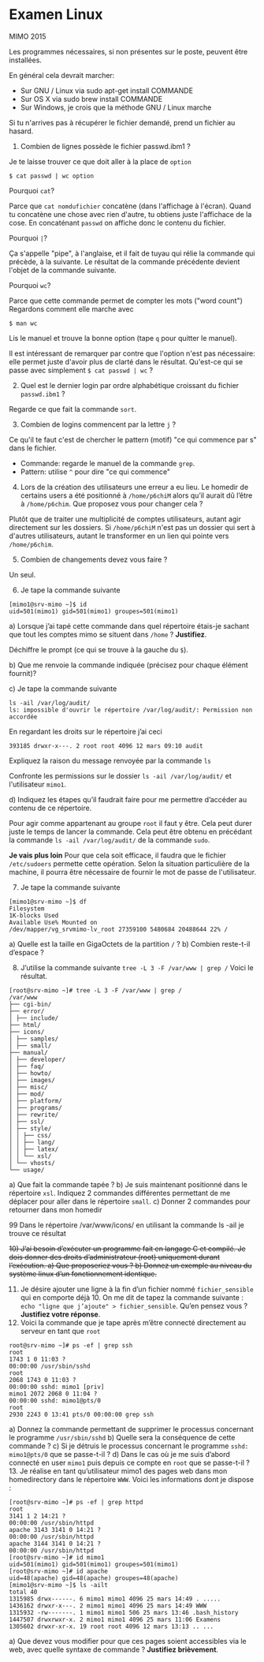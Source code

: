 # Examen Linux
MIMO 2015

Les programmes nécessaires, si non présentes sur le poste, peuvent être installées.

En général cela devrait marcher:

* Sur GNU / Linux via sudo apt-get install COMMANDE
* Sur OS X via sudo brew install COMMANDE
* Sur Windows, je crois que la méthode GNU / Linux marche

Si tu n'arrives pas à récupérer le fichier demandé, prend un fichier au hasard.

1) Combien de lignes possède le fichier passwd.ibm1 ?

Je te laisse trouver ce que doit aller à la place de `option`

```
$ cat passwd | wc option
```

Pourquoi `cat`?

Parce que `cat nomdufichier` concatène (dans l'affichage à l'écran). Quand tu concatène une chose avec rien d'autre, tu obtiens juste l'affichace de la cose.
En concaténant `passwd` on affiche donc le contenu du fichier.

Pourquoi `|`?

Ça s'appelle "pipe", à l'anglaise, et il fait de tuyau qui rélie la commande qui précède, à la suivante. Le résultat de la commande précédente devient l'objet de la commande suivante.

Pourquoi `wc`?

Parce que cette commande permet de compter les mots ("word count")
Regardons comment elle marche avec

```
$ man wc
```

Lis le manuel et trouve la bonne option (tape `q` pour quitter le manuel).

Il est intéressant de remarquer par contre que l'option n'est pas nécessaire: elle permet juste d'avoir plus de clarté dans le résultat. Qu'est-ce qui se passe avec simplement `$ cat passwd | wc` ?


2) Quel est le dernier login par ordre alphabétique croissant du fichier `passwd.ibm1` ?

Regarde ce que fait la commande `sort`.

3) Combien de logins commencent par la lettre `j` ?

Ce qu'il te faut c'est de chercher le pattern (motif) "ce qui commence par s" dans le fichier.
* Commande: regarde le manuel de la commande `grep`.
* Pattern: utilise `^` pour dire "ce qui commence"

4) Lors de la création des utilisateurs une erreur a eu lieu. Le homedir de certains users a été positionné à `/home/p6chiM` alors qu’il aurait dû l’être à `/home/p6chim`. Que proposez vous pour changer cela ?

Plutôt que de traiter une multiplicité de comptes utilisateurs, autant agir directement sur les dossiers.
Si `/home/p6chiM` n'est pas un dossier qui sert à d'autres utilisateurs, autant le transformer en un lien qui pointe vers `/home/p6chim`.

5) Combien de changements devez vous faire ?

Un seul.

6) Je tape la commande suivante
```
[mimo1@srv-mimo ~]$ id
uid=501(mimo1) gid=501(mimo1) groupes=501(mimo1)
```

a) Lorsque j’ai tapé cette commande dans quel répertoire étais-je sachant que tout les
comptes mimo se situent dans `/home` ? **Justifiez**.

Déchiffre le prompt (ce qui se trouve à la gauche du `$`).

b) Que me renvoie la commande indiquée (précisez pour chaque élément fournit)?



c) Je tape la commande suivante
```
ls -ail /var/log/audit/
ls: impossible d'ouvrir le répertoire /var/log/audit/: Permission non accordée
```
En regardant les droits sur le répertoire j’ai ceci
```
393185 drwxr-x---. 2 root root 4096 12 mars 09:10 audit
```
Expliquez la raison du message renvoyée par la commande `ls`

Confronte les permissions sur le dossier `ls -ail /var/log/audit/` et l'utilisateur `mimo1`.

d) Indiquez les étapes qu’il faudrait faire pour me permettre d’accéder au contenu de ce
répertoire.

Pour agir comme appartenant au groupe `root` il faut y être. Cela peut durer juste le temps de lancer la commande.
Cela peut être obtenu en précédant la commande `ls -ail /var/log/audit/` de la commande `sudo`.

**Je vais plus loin**
Pour que cela soit efficace, il faudra que le fichier `/etc/sudoers` permette cette opération.
Selon la situation particulière de la machine, il pourra être nécessaire de fournir le mot de passe de l'utilisateur.

7) Je tape la commande suivante
```
[mimo1@srv-mimo ~]$ df
Filesystem
1K-blocks Used
Available Use% Mounted on
/dev/mapper/vg_srvmimo-lv_root 27359100 5480684 20488644 22% /
```
a) Quelle est la taille en GigaOctets de la partition `/` ?
b) Combien reste-t-il d’espace ?

8) J’utilise la commande suivante `tree -L 3 -F /var/www | grep /`
Voici le résultat.
```
[root@srv-mimo ~]# tree -L 3 -F /var/www | grep /
/var/www
├── cgi-bin/
├── error/
│ ├── include/
├── html/
├── icons/
│ ├── samples/
│ ├── small/
├── manual/
│ ├── developer/
│ ├── faq/
│ ├── howto/
│ ├── images/
│ ├── misc/
│ ├── mod/
│ ├── platform/
│ ├── programs/
│ ├── rewrite/
│ ├── ssl/
│ ├── style/
│ │ ├── css/
│ │ ├── lang/
│ │ ├── latex/
│ │ └── xsl/
│ └── vhosts/
└── usage/
```
a) Que fait la commande tapée ?
b) Je suis maintenant positionné dans le répertoire `xsl`.
Indiquez 2 commandes différentes permettant de me déplacer pour aller dans le
répertoire `small`.
c) Donner 2 commandes pour retourner dans mon homedir

99 Dans le répertoire /var/www/icons/ en utilisant la commande ls -ail je trouve ce résultat

~~10) J’ai besoin d’exécuter un programme fait en langage C et compilé.
Je dois donner des droits d’administrateur (root) uniquement durant l’exécution.
a) Que proposeriez vous ?
b) Donnez un exemple au niveau du système linux d’un fonctionnement identique.~~

11) Je désire ajouter une ligne à la fin d’un fichier nommé `fichier_sensible` qui en comporte déjà 10.
On me dit de tapez la commande suivante : `echo "ligne que j’ajoute" > fichier_sensible`. Qu’en pensez vous ? **Justifiez votre réponse**.
12) Voici la commande que je tape après m’être connecté directement au serveur en tant que `root`
```
root@srv-mimo ~]# ps -ef | grep ssh
root
1743 1 0 11:03 ?
00:00:00 /usr/sbin/sshd
root
2068 1743 0 11:03 ?
00:00:00 sshd: mimo1 [priv]
mimo1 2072 2068 0 11:04 ?
00:00:00 sshd: mimo1@pts/0
root
2930 2243 0 13:41 pts/0 00:00:00 grep ssh
```
a) Donnez la commande permettant de supprimer le processus concernant le
programme `/usr/sbin/sshd`
b) Quelle sera la conséquence de cette commande ?
c) Si je détruis le processus concernant le programme `sshd: mimo1@pts/0` que se passe-t-il ?
d) Dans le cas où je me suis d’abord connecté en user `mimo1` puis depuis ce compte en `root` que se passe-t-il ?
13. Je réalise en tant qu’utilisateur mimo1 des pages web dans mon
homedirectory dans le répertoire `WWW`.
Voici les informations dont je dispose :
```
[root@srv-mimo ~]# ps -ef | grep httpd
root
3141 1 2 14:21 ?
00:00:00 /usr/sbin/httpd
apache 3143 3141 0 14:21 ?
00:00:00 /usr/sbin/httpd
apache 3144 3141 0 14:21 ?
00:00:00 /usr/sbin/httpd
[root@srv-mimo ~]# id mimo1
uid=501(mimo1) gid=501(mimo1) groupes=501(mimo1)
[root@srv-mimo ~]# id apache
uid=48(apache) gid=48(apache) groupes=48(apache)
[mimo1@srv-mimo ~]$ ls -ailt
total 40
1315985 drwx------. 6 mimo1 mimo1 4096 25 mars 14:49 . .....
1436162 drwxr-x---. 2 mimo1 mimo1 4096 25 mars 14:49 WWW
1315932 -rw-------. 1 mimo1 mimo1 506 25 mars 13:46 .bash_history
1447507 drwxrwxr-x. 2 mimo1 mimo1 4096 25 mars 11:06 Examens
1305602 drwxr-xr-x. 19 root root 4096 12 mars 13:13 .. ...
```
a) Que devez vous modifier pour que ces pages soient accessibles via le web, avec
quelle syntaxe de commande ? **Justifiez brièvement**.
